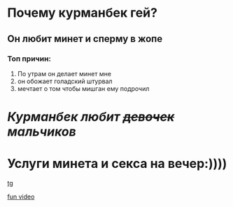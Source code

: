 # Почему курманбек гей?

## Он любит минет и сперму в жопе

### Топ причин:
1. По утрам он делает минет мне 
2. он обожает голадский штурвал 
3. мечтает о том чтобы мишган ему подрочил 

# *Курманбек любит ~~девочек~~ мальчиков* 


# Услуги минета и секса на вечер:))))

[tg](https://vk.com/kuhexis)


[fun video](https://youtu.be/g1ke3igoP24?si=BIrcmICUQEAIgT4W) 
